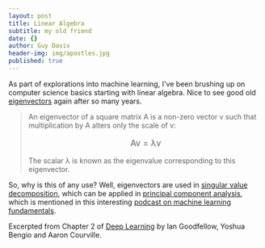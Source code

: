 ```yaml
---
layout: post
title: Linear Algebra
subtitle: my old friend
date: {}
author: Guy Davis
header-img: img/apostles.jpg
published: true
---
```


As part of explorations into machine learning, I've been brushing up on computer science basics starting with linear algebra.  Nice to see good old [eigenvectors](https://en.wikipedia.org/wiki/Eigenvalues_and_eigenvectors) again after so many years.

><p style="margin-top:0px;">An eigenvector of a square matrix A is a non-zero vector v such that multiplication by A alters only the scale of v:</p>
>
><p style="font-size:larger;text-align:center">Av = λv</p>
>
> The scalar λ is known as the eigenvalue corresponding to this eigenvector.
> 

So, why is this of any use?  Well, eigenvectors are used in [singular value decomposition](https://en.wikipedia.org/wiki/Singular_value_decomposition), which can be applied in [principal component analysis](https://en.wikipedia.org/wiki/Principal_component_analysis), which is mentioned in this interesting [podcast on machine learning fundamentals](http://www.thetalkingmachines.com/blog/2015/7/2/solving-intelligence-and-machine-learning-fundamentals).

Excerpted from Chapter 2 of [Deep Learning](http://www.deeplearningbook.org/) by Ian Goodfellow,  Yoshua Bengio and Aaron Courville.
